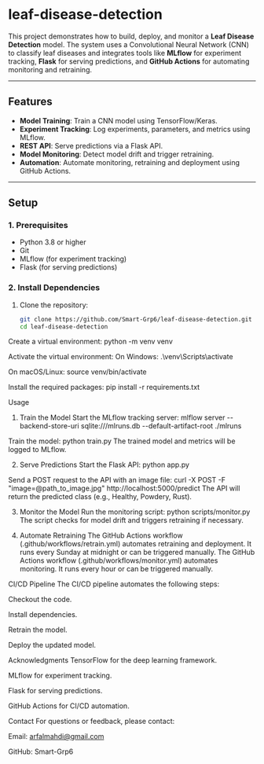 # leaf-disease-detection

This project demonstrates how to build, deploy, and monitor a **Leaf Disease Detection** model. The system uses a Convolutional Neural Network (CNN) to classify leaf diseases and integrates tools like **MLflow** for experiment tracking, **Flask** for serving predictions, and **GitHub Actions** for automating monitoring and retraining.

---

## **Features**

- **Model Training**: Train a CNN model using TensorFlow/Keras.
- **Experiment Tracking**: Log experiments, parameters, and metrics using MLflow.
- **REST API**: Serve predictions via a Flask API.
- **Model Monitoring**: Detect model drift and trigger retraining.
- **Automation**: Automate monitoring, retraining and deployment using GitHub Actions.

---

## **Setup**

### **1. Prerequisites**
- Python 3.8 or higher
- Git
- MLflow (for experiment tracking)
- Flask (for serving predictions)

### **2. Install Dependencies**
1. Clone the repository:
   ```bash
   git clone https://github.com/Smart-Grp6/leaf-disease-detection.git
   cd leaf-disease-detection
Create a virtual environment:
python -m venv venv

Activate the virtual environment:
On Windows:
.\venv\Scripts\activate

On macOS/Linux:
source venv/bin/activate

Install the required packages:
pip install -r requirements.txt

Usage
1. Train the Model
Start the MLflow tracking server:
mlflow server --backend-store-uri sqlite:///mlruns.db --default-artifact-root ./mlruns

Train the model:
python train.py
The trained model and metrics will be logged to MLflow.

2. Serve Predictions
Start the Flask API:
python app.py

Send a POST request to the API with an image file:
curl -X POST -F "image=@path_to_image.jpg" http://localhost:5000/predict
The API will return the predicted class (e.g., Healthy, Powdery, Rust).

3. Monitor the Model
Run the monitoring script:
python scripts/monitor.py
The script checks for model drift and triggers retraining if necessary.

4. Automate Retraining
The GitHub Actions workflow (.github/workflows/retrain.yml) automates retraining and deployment. It runs every Sunday at midnight or can be triggered manually.
The GitHub Actions workflow (.github/workflows/monitor.yml) automates monitoring. It runs every hour or can be triggered manually.

CI/CD Pipeline
The CI/CD pipeline automates the following steps:

Checkout the code.

Install dependencies.

Retrain the model.

Deploy the updated model.


Acknowledgments
TensorFlow for the deep learning framework.

MLflow for experiment tracking.

Flask for serving predictions.

GitHub Actions for CI/CD automation.

Contact
For questions or feedback, please contact:

Email: arfalmahdi@gmail.com

GitHub: Smart-Grp6
